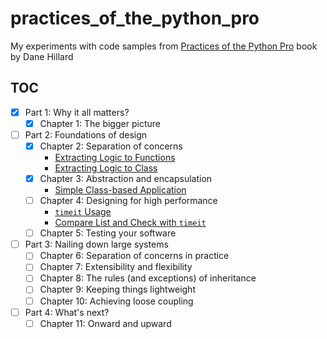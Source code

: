 # practices_of_the_python_pro

My experiments with code samples from [Practices of the Python Pro][1] book by
Dane Hillard

## TOC

- [x] Part 1: Why it all matters?
    - [x] Chapter 1: The bigger picture
- [ ] Part 2: Foundations of design
    - [x] Chapter 2: Separation of concerns
        - [Extracting Logic to Functions](src/part_2/chapter_2/extracting_functions.py)
        - [Extracting Logic to Class](src/part_2/chapter_2/extracting_to_class.py)
    - [x] Chapter 3: Abstraction and encapsulation
        - [Simple Class-based Application](src/part_2/chapter_3/greeter.py)
    - [ ] Chapter 4: Designing for high performance
        - [`timeit` Usage](src/part_2/chapter_4/timeit_usage.py)
        - [Compare List and Check with `timeit`](src/part_2/chapter_4/compare_list_and_set.py)
    - [ ] Chapter 5: Testing your software
- [ ] Part 3: Nailing down large systems
    - [ ] Chapter 6: Separation of concerns in practice
    - [ ] Chapter 7: Extensibility and flexibility
    - [ ] Chapter 8: The rules (and exceptions) of inheritance
    - [ ] Chapter 9: Keeping things lightweight
    - [ ] Chapter 10: Achieving loose coupling
- [ ] Part 4: What's next?
    - [ ] Chapter 11: Onward and upward

[1]: https://www.manning.com/books/practices-of-the-python-pro